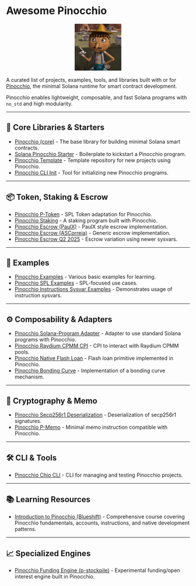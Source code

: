 # Awesome Pinocchio

<p align="center">
  <img src="assets/pinocchio.png" alt="Pinocchio" width="128" height="128">
</p>

A curated list of projects, examples, tools, and libraries built with or for [Pinocchio](https://github.com/anza-xyz/pinocchio), the minimal Solana runtime for smart contract development.

Pinocchio enables lightweight, composable, and fast Solana programs with `no_std` and high modularity.

---

## 🧠 Core Libraries & Starters

- [Pinocchio (core)](https://github.com/anza-xyz/pinocchio) - The base library for building minimal Solana smart contracts.
- [Solana Pinocchio Starter](https://github.com/Nagaprasadvr/solana-pinocchio-starter) - Boilerplate to kickstart a Pinocchio program.
- [Pinocchio Template](https://github.com/exo-tech-xyz/pinocchio-project) - Template repository for new projects using Pinocchio.
- [Pinocchio CLI Init](https://github.com/bidhan-a/pinocchio-init) - Tool for initializing new Pinocchio programs.

---

## 📦 Token, Staking & Escrow

- [Pinocchio P-Token](https://github.com/solana-program/token/tree/main/p-token) - SPL Token adaptation for Pinocchio.
- [Pinocchio Staking](https://github.com/Turbin3/pinocchio-stake) - A staking program built with Pinocchio.
- [Pinocchio Escrow (PaulX)](https://github.com/ogunbor/pinocchio-escrow-paulx) - PaulX style escrow implementation.
- [Pinocchio Escrow (ASCorreia)](https://github.com/ASCorreia/pinocchio-escrow) - Generic escrow implementation.
- [Pinocchio Escrow Q2 2025](https://github.com/bergabman/pinocchio_escrow_q2_25) - Escrow variation using newer sysvars.

---

## 🧪 Examples

- [Pinocchio Examples](https://github.com/bidhan-a/solana-pinocchio-examples) - Various basic examples for learning.
- [Pinocchio SPL Examples](https://github.com/L0STE/pinocchio-spl-examples) - SPL-focused use cases.
- [Pinocchio Instructions Sysvar Examples](https://github.com/L0STE/pinocchio-instructions-sysvar-examples) - Demonstrates usage of instruction sysvars.

---

## ⚙️ Composability & Adapters

- [Pinocchio Solana-Program Adapter](https://github.com/febo/adapter-program) - Adapter to use standard Solana programs with Pinocchio.
- [Pinocchio Raydium CPMM CPI](https://github.com/kirarisk/pinocchio-raydium-cpmm-cpi) - CPI to interact with Raydium CPMM pools.
- [Pinocchio Native Flash Loan](https://github.com/L0STE/native-flash-loan-program) - Flash loan primitive implemented in Pinocchio.
- [Pinocchio Bonding Curve](https://github.com/harsh4786/bonding-curve-pinocchio) - Implementation of a bonding curve mechanism.

---

## 🔐 Cryptography & Memo

- [Pinocchio Secp256r1 Deserialization](https://github.com/deanmlittle/pinocchio-secp256r1-instruction) - Deserialization of secp256r1 signatures.
- [Pinocchio P-Memo](https://github.com/febo/p-memo) - Minimal memo instruction compatible with Pinocchio.

---

## 🛠️ CLI & Tools

- [Pinocchio Chio CLI](https://github.com/4rjunc/solana-chio) - CLI for managing and testing Pinocchio projects.

---

## 📚 Learning Resources

- [Introduction to Pinocchio (Blueshift)](https://learn.blueshift.gg/en/courses/introduction-to-pinocchio/pinocchio-101) - Comprehensive course covering Pinocchio fundamentals, accounts, instructions, and native development patterns.

---

## 📈 Specialized Engines

- [Pinocchio Funding Engine (p-stockpile)](https://github.com/adlonymous/p-stockpile) - Experimental funding/open interest engine built in Pinocchio.

